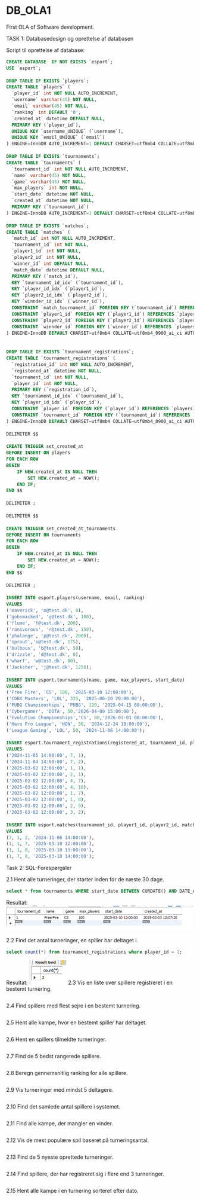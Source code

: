 # DB_OLA1
First OLA of Software development.

TASK 1: Databasedesign og oprettelse af databasen

Script til oprettelse af database: 
```sql
CREATE DATABASE  IF NOT EXISTS `esport`;
USE `esport`;

DROP TABLE IF EXISTS `players`;
CREATE TABLE `players` (
  `player_id` int NOT NULL AUTO_INCREMENT,
  `username` varchar(45) NOT NULL,
  `email` varchar(45) NOT NULL,
  `ranking` int DEFAULT '0',
  `created_at` datetime DEFAULT NULL,
  PRIMARY KEY (`player_id`),
  UNIQUE KEY `username_UNIQUE` (`username`),
  UNIQUE KEY `email_UNIQUE` (`email`)
) ENGINE=InnoDB AUTO_INCREMENT=1 DEFAULT CHARSET=utf8mb4 COLLATE=utf8mb4_0900_ai_ci;

DROP TABLE IF EXISTS `tournaments`;
CREATE TABLE `tournaments` (
  `tournament_id` int NOT NULL AUTO_INCREMENT,
  `name` varchar(45) NOT NULL,
  `game` varchar(45) NOT NULL,
  `max_players` int NOT NULL,
  `start_date` datetime NOT NULL,
  `created_at` datetime NOT NULL,
  PRIMARY KEY (`tournament_id`)
) ENGINE=InnoDB AUTO_INCREMENT=1 DEFAULT CHARSET=utf8mb4 COLLATE=utf8mb4_0900_ai_ci;

DROP TABLE IF EXISTS `matches`;
CREATE TABLE `matches` (
  `match_id` int NOT NULL AUTO_INCREMENT,
  `tournament_id` int NOT NULL,
  `player1_id` int NOT NULL,
  `player2_id` int NOT NULL,
  `winner_id` int DEFAULT NULL,
  `match_date` datetime DEFAULT NULL,
  PRIMARY KEY (`match_id`),
  KEY `tournament_id_idx` (`tournament_id`),
  KEY `player_id_idx` (`player1_id`),
  KEY `player2_id_idx` (`player2_id`),
  KEY `winnder_id_idx` (`winner_id`),
  CONSTRAINT `match_tournament_id` FOREIGN KEY (`tournament_id`) REFERENCES `tournaments` (`tournament_id`),
  CONSTRAINT `player1_id` FOREIGN KEY (`player1_id`) REFERENCES `players` (`player_id`),
  CONSTRAINT `player2_id` FOREIGN KEY (`player2_id`) REFERENCES `players` (`player_id`),
  CONSTRAINT `winnder_id` FOREIGN KEY (`winner_id`) REFERENCES `players` (`player_id`)
) ENGINE=InnoDB DEFAULT CHARSET=utf8mb4 COLLATE=utf8mb4_0900_ai_ci AUTO_INCREMENT=1;


DROP TABLE IF EXISTS `tournament_registrations`;
CREATE TABLE `tournament_registrations` (
  `registration_id` int NOT NULL AUTO_INCREMENT,
  `registered_at` datetime NOT NULL,
  `tournament_id` int NOT NULL,
  `player_id` int NOT NULL,
  PRIMARY KEY (`registration_id`),
  KEY `tournament_id_idx` (`tournament_id`),
  KEY `player_id_idx` (`player_id`),
  CONSTRAINT `player_id` FOREIGN KEY (`player_id`) REFERENCES `players` (`player_id`),
  CONSTRAINT `tournament_id` FOREIGN KEY (`tournament_id`) REFERENCES `tournaments` (`tournament_id`)
) ENGINE=InnoDB DEFAULT CHARSET=utf8mb4 COLLATE=utf8mb4_0900_ai_ci AUTO_INCREMENT=1;

DELIMITER $$

CREATE TRIGGER set_created_at
BEFORE INSERT ON players
FOR EACH ROW 
BEGIN
    IF NEW.created_at IS NULL THEN
		SET NEW.created_at = NOW();
	END IF;
END $$

DELIMITER ; 

DELIMITER $$

CREATE TRIGGER set_created_at_tournaments
BEFORE INSERT ON tournaments
FOR EACH ROW 
BEGIN
    IF NEW.created_at IS NULL THEN
		SET NEW.created_at = NOW();
	END IF;
END $$

DELIMITER ; 

INSERT INTO esport.players(username, email, ranking) 
VALUES 
('maverick', 'm@test.dk', 0), 
('gobsmacked', 'g@test.dk', 100), 
('flume', 'f@test.dk', 200), 
('ranivorous', 'r@test.dk', 150), 
('phalange', 'p@test.dk', 2000), 
('sprout','s@test.dk', 175), 
('bulbous', 'b@test.dk', 50),
('drizzle', 'd@test.dk', 0),
('wharf', 'w@test.dk', 80),
('Jackster', 'j@test.dk', 1250);

INSERT INTO esport.tournaments(name, game, max_players, start_date) 
VALUES
('Free Fire', 'CS', 100, '2025-03-10 12:00:00'),
('COBX Masters', 'LOL', 325, '2025-06-20 20:00:00'),
('PUBG Championships', 'PUBG', 120, '2025-04-15 08:00:00'),
('Cybergamer', 'DOTA', 50,'2026-04-09 15:00:00'),
('Evolution Championships','CS', 80,'2026-01-01 08:00:00'),
('Hero Pro League', 'HON', 30, '2024-12-24 18:00:00'),
('League Gaming', 'LOL', 50, '2024-11-06 14:00:00');

INSERT esport.tournament_registrations(registered_at, tournament_id, player_id)
VALUES
('2024-11-05 14:00:00', 7, 1),
('2024-11-04 14:00:00', 7, 2),
('2025-03-02 12:00:00', 1, 1),
('2025-03-02 12:00:00', 2, 1),
('2025-03-02 12:00:00', 4, 7),
('2025-03-02 12:00:00', 4, 10),
('2025-03-02 12:00:00', 1, 7),
('2025-03-02 12:00:00', 1, 8),
('2025-03-02 12:00:00', 2, 9),
('2025-03-02 12:00:00', 3, 2);

INSERT INTO esport.matches(tournament_id, player1_id, player2_id, match_date)
VALUES
(7, 1, 2, '2024-11-06 14:00:00'),
(1, 1, 7, '2025-03-10 12:00:00'),
(1, 1, 8, '2025-03-10 13:00:00'),
(1, 7, 8, '2025-03-10 14:00:00');
```

Task 2: SQL-Forespørgsler

2.1 Hent alle turneringer, der starter inden for de næste 30 dage.
```sql
select * from tournaments WHERE start_date BETWEEN CURDATE() AND DATE_ADD(CURDATE(), INTERVAL 30 DAY);
```
Resultat:
![img.png](task2/2.1_result.png)

2.2 Find det antal turneringer, en spiller har deltaget i.
```sql
select count(*) from tournament_registrations where player_id = 1;
```
Resultat:
![img.png](task2/2.2_result.png)
2.3 Vis en liste over spillere registreret i en bestemt turnering.
```sql

```

2.4 Find spillere med flest sejre i en bestemt turnering.
```sql

```

2.5 Hent alle kampe, hvor en bestemt spiller har deltaget.
```sql

```

2.6 Hent en spillers tilmeldte turneringer.
```sql

```

2.7 Find de 5 bedst rangerede spillere.
```sql

```

2.8 Beregn gennemsnitlig ranking for alle spillere.
```sql

```

2.9 Vis turneringer med mindst 5 deltagere.
```sql

```

2.10 Find det samlede antal spillere i systemet.
```sql

```

2.11 Find alle kampe, der mangler en vinder.
```sql

```

2.12 Vis de mest populære spil baseret på turneringsantal.
```sql

```

2.13 Find de 5 nyeste oprettede turneringer.
```sql

```

2.14 Find spillere, der har registreret sig i flere end 3 turneringer.
```sql

```

2.15 Hent alle kampe i en turnering sorteret efter dato.
```sql

```

